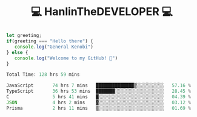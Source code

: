 # <p align="center"> 💻 HanlinTheDEVELOPER 💻 </p>
 ```js
let greeting;
 if(greeting === "Hello there") {
    console.log("General Kenobi")
} else { 
    console.log("Welcome to my GitHub! 👋")
}
```



<!--START_SECTION:waka-->

```js
Total Time: 128 hrs 59 mins

JavaScript       74 hrs 7 mins   ██████████████▒░░░░░░░░░░   57.16 %
TypeScript       36 hrs 53 mins  ███████░░░░░░░░░░░░░░░░░░   28.45 %
C                5 hrs 41 mins   █░░░░░░░░░░░░░░░░░░░░░░░░   04.39 %
JSON             4 hrs 2 mins    ▓░░░░░░░░░░░░░░░░░░░░░░░░   03.12 %
Prisma           2 hrs 11 mins   ▒░░░░░░░░░░░░░░░░░░░░░░░░   01.69 %
```

<!--END_SECTION:waka-->


